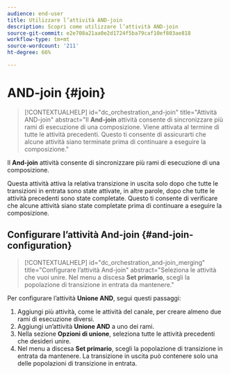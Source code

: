 ```yaml
---
audience: end-user
title: Utilizzare l’attività AND-join
description: Scopri come utilizzare l’attività AND-join
source-git-commit: e2e708a21aa0e2d1724f5ba79caf10ef803ae818
workflow-type: tm+mt
source-wordcount: '211'
ht-degree: 66%

---
```


# AND-join {#join}

>[!CONTEXTUALHELP]
>id="dc_orchestration_and-join"
>title="Attività AND-join"
>abstract="Il **And-join** attività consente di sincronizzare più rami di esecuzione di una composizione. Viene attivata al termine di tutte le attività precedenti. Questo ti consente di assicurarti che alcune attività siano terminate prima di continuare a eseguire la composizione."

Il **And-join** attività consente di sincronizzare più rami di esecuzione di una composizione.

Questa attività attiva la relativa transizione in uscita solo dopo che tutte le transizioni in entrata sono state attivate, in altre parole, dopo che tutte le attività precedenti sono state completate. Questo ti consente di verificare che alcune attività siano state completate prima di continuare a eseguire la composizione.

## Configurare l’attività And-join {#and-join-configuration}

>[!CONTEXTUALHELP]
>id="dc_orchestration_and-join_merging"
>title="Configurare l’attività And-join"
>abstract="Seleziona le attività che vuoi unire. Nel menu a discesa **Set primario**, scegli la popolazione di transizione in entrata da mantenere."

Per configurare l’attività **Unione AND**, segui questi passaggi:

1. Aggiungi più attività, come le attività del canale, per creare almeno due rami di esecuzione diversi.
1. Aggiungi un’attività **Unione AND** a uno dei rami.
1. Nella sezione **Opzioni di unione**, seleziona tutte le attività precedenti che desideri unire.
1. Nel menu a discesa **Set primario**, scegli la popolazione di transizione in entrata da mantenere. La transizione in uscita può contenere solo una delle popolazioni di transizione in entrata.

